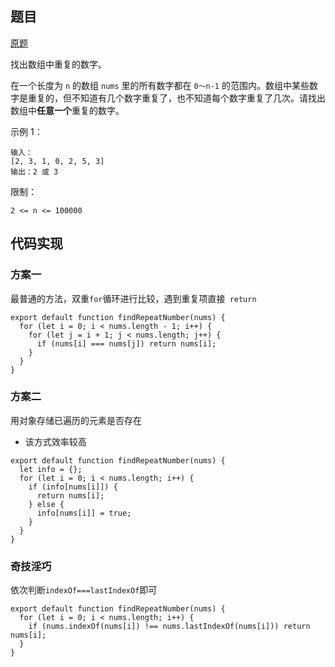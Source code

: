 ## 题目

[原题](https://leetcode-cn.com/problems/shu-zu-zhong-zhong-fu-de-shu-zi-lcof)

找出数组中重复的数字。

在一个长度为 `n` 的数组 `nums` 里的所有数字都在 `0～n-1` 的范围内。数组中某些数字是重复的，但不知道有几个数字重复了，也不知道每个数字重复了几次。请找出数组中**任意一个**重复的数字。



示例 1：

```
输入：
[2, 3, 1, 0, 2, 5, 3]
输出：2 或 3 
```

限制：

```
2 <= n <= 100000
```



## 代码实现

### 方案一

最普通的方法，双重`for`循环进行比较，遇到重复项直接` return`

```
export default function findRepeatNumber(nums) {
  for (let i = 0; i < nums.length - 1; i++) {
    for (let j = i + 1; j < nums.length; j++) {
      if (nums[i] === nums[j]) return nums[i];
    }
  }
}
```

### 方案二

用对象存储已遍历的元素是否存在

* 该方式效率较高

```
export default function findRepeatNumber(nums) {
  let info = {};
  for (let i = 0; i < nums.length; i++) {
    if (info[nums[i]]) {
      return nums[i];
    } else {
      info[nums[i]] = true;
    }
  }
}
```

### 奇技淫巧

依次判断`indexOf===lastIndexOf`即可

```
export default function findRepeatNumber(nums) {
  for (let i = 0; i < nums.length; i++) {
    if (nums.indexOf(nums[i]) !== nums.lastIndexOf(nums[i])) return nums[i];
  }
}
```

